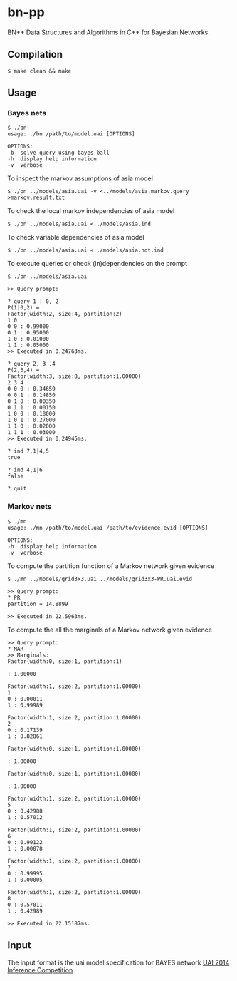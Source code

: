 # bn-pp

BN++ Data Structures and Algorithms in C++ for Bayesian Networks.

## Compilation

```
$ make clean && make
```

## Usage

### Bayes nets

```
$ ./bn
usage: ./bn /path/to/model.uai [OPTIONS]

OPTIONS:
-b  solve query using bayes-ball
-h	display help information
-v	verbose
```

To inspect the markov assumptions of asia model

```
$ ./bn ../models/asia.uai -v <../models/asia.markov.query >markov.result.txt
```

To check the local markov independencies of asia model

```
$ ./bn ../models/asia.uai <../models/asia.ind
```

To check variable dependencies of asia model

```
$ ./bn ../models/asia.uai <../models/asia.not.ind
```

To execute queries or check (in)dependencies on the prompt
```
$ ./bn ../models/asia.uai

>> Query prompt:

? query 1 | 0, 2
P(1|0,2) =
Factor(width:2, size:4, partition:2)
1 0
0 0 : 0.99000
0 1 : 0.95000
1 0 : 0.01000
1 1 : 0.05000
>> Executed in 0.24763ms.

? query 2, 3 ,4
P(2,3,4) =
Factor(width:3, size:8, partition:1.00000)
2 3 4
0 0 0 : 0.34650
0 0 1 : 0.14850
0 1 0 : 0.00350
0 1 1 : 0.00150
1 0 0 : 0.18000
1 0 1 : 0.27000
1 1 0 : 0.02000
1 1 1 : 0.03000
>> Executed in 0.24945ms.

? ind 7,1|4,5
true

? ind 4,1|6
false

? quit
```

### Markov nets

```
$ ./mn
usage: ./mn /path/to/model.uai /path/to/evidence.evid [OPTIONS]

OPTIONS:
-h	display help information
-v	verbose
```

To compute the partition function of a Markov network given evidence
```
$ ./mn ../models/grid3x3.uai ../models/grid3x3-PR.uai.evid

>> Query prompt:
? PR
partition = 14.8899

>> Executed in 22.5963ms.
```

To compute the all the marginals of a Markov network given evidence
```
>> Query prompt:
? MAR
>> Marginals:
Factor(width:0, size:1, partition:1)

: 1.00000

Factor(width:1, size:2, partition:1.00000)
1
0 : 0.00011
1 : 0.99989

Factor(width:1, size:2, partition:1.00000)
2
0 : 0.17139
1 : 0.82861

Factor(width:0, size:1, partition:1.00000)

: 1.00000

Factor(width:0, size:1, partition:1.00000)

: 1.00000

Factor(width:1, size:2, partition:1.00000)
5
0 : 0.42988
1 : 0.57012

Factor(width:1, size:2, partition:1.00000)
6
0 : 0.99122
1 : 0.00878

Factor(width:1, size:2, partition:1.00000)
7
0 : 0.99995
1 : 0.00005

Factor(width:1, size:2, partition:1.00000)
8
0 : 0.57011
1 : 0.42989

>> Executed in 22.15187ms.
```

## Input

The input format is the uai model specification for BAYES network [UAI 2014 Inference Competition](http://www.hlt.utdallas.edu/~vgogate/uai14-competition/).

